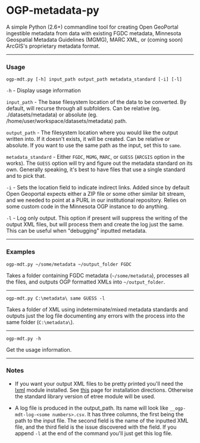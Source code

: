 # OGP-metadata-py
A simple Python (2.6+) commandline tool for creating Open GeoPortal ingestible metadata from data with existing FGDC metadata, Minnesota Geospatial Metadata Guidelines (MGMG), MARC XML, or (coming soon) ArcGIS's proprietary metadata format.

-----------

### Usage
    ogp-mdt.py [-h] input_path output_path metadata_standard [-i] [-l]


`-h` - Display usage information  


`input_path` - The base filesystem location of the data to be converted. By default, will recurse through all subfolders. Can be relative (eg. ./datasets/metadata) or absolute (eg. /home/user/workspace/datasets/metadata) path.


`output_path` - The filesystem location where you would like the output written into. If it doesn't exists, it will be created. Can be relative or absolute. If you want to use the same path as the input, set this to `same`.  


`metadata_standard` - Either `FGDC`, `MGMG`, `MARC`, or `GUESS` (`ARCGIS` option in the works). The `GUESS` option will try and figure out the metadata standard on its own. Generally speaking, it's best to have files that use a single standard and to pick that.


`-i` - Sets the location field to indicate indirect links. Added since by default Open Geoportal expects either a ZIP file or some other similar bit stream, and we needed to point at a PURL in our institutional repository. Relies on some custom code in the Minnesota OGP instance to do anything.


`-l` - Log only output. This option if present will suppress the writing of the output XML files, but will process them and create the log just the same. This can be useful when "debugging" inputted metadata.

-------

### Examples


    ogp-mdt.py ~/some/metadata ~/output_folder FGDC
Takes a folder containing FGDC metadata (`~/some/metadata`), processes all the files, and outputs OGP formatted XMLs into `~/output_folder`.

-------

    ogp-mdt.py C:\metadata\ same GUESS -l
Takes a folder of XML using indeterminate/mixed metadata standards and outputs just the log file documenting any errors with the process into the same folder (`C:\metadata\`).

-------

	ogp-mdt.py -h
Get the usage information.


-------

### Notes

- If you want your output XML files to be pretty printed you'll need the [lxml](http://lxml.de/) module installed. See [this](http://lxml.de/installation.html) page for installation directions. Otherwise the standard library version of etree module will be used.

- A log file is produced in the output_path. Its name will look like `__ogp-mdt-log-<some numbers>.csv`. It has three columns, the first being the path to the input file. The second field is the name of the inputted XML file, and the third field is the issue discovered with the field. If you append `-l` at the end of the command you'll just get this log file. 


